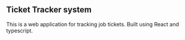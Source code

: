 ## Ticket Tracker system

This is a web application for tracking job tickets. Built using React and typescript.